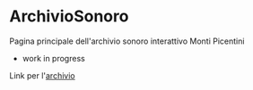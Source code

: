 # ArchivioSonoro
Pagina principale dell'archivio sonoro interattivo Monti Picentini

 - work in progress

Link per l'[archivio](https://bergsound.github.io/ArchivioSonoro/testarchivio/)
